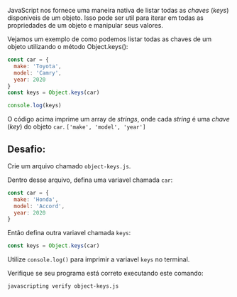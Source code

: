 JavaScript nos fornece uma maneira nativa de listar todas as _chaves_ (_keys_) disponiveis de um objeto. Isso pode ser util para iterar em todas as propriedades de um objeto e manipular seus valores.

Vejamos um exemplo de como podemos listar todas as chaves de um objeto utilizando o método Object.keys():

```js
const car = {
  make: 'Toyota',
  model: 'Camry',
  year: 2020
}
const keys = Object.keys(car)

console.log(keys)
```

O código acima imprime um array de _strings_, onde cada _string_ é uma _chave_ (_key_) do objeto `car`.  `['make', 'model', 'year']`

## Desafio:

Crie um arquivo chamado `object-keys.js`.

Dentro desse arquivo, defina uma variavel chamada `car`:

```js
const car = {
  make: 'Honda',
  model: 'Accord',
  year: 2020
}
```

Então defina outra variavel chamada `keys`:
```js
const keys = Object.keys(car)
```

Utilize `console.log()` para imprimir a variavel `keys`  no terminal.

Verifique se seu programa está correto executando este comando:

```bash
javascripting verify object-keys.js
```
